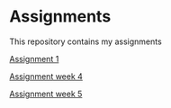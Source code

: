 # Assignments
This repository contains my assignments

[Assignment 1](https://github.com/amstanescu/Assignments/blob/master/Assignment_week_2%20(2).ipynb)

[Assignment week 4](https://github.com/amstanescu/Assignments/blob/master/Assignment_week_4%20(1).ipynb)

[Assignment week 5](https://github.com/amstanescu/Assignments/blob/master/Assignment_week_5.ipynb)
